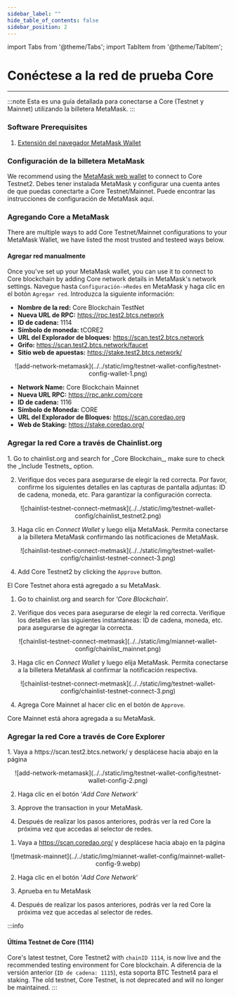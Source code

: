 ```yaml
---
sidebar_label: ""
hide_table_of_contents: false
sidebar_position: 2
---
```


import Tabs from '@theme/Tabs';
import TabItem from '@theme/TabItem';

# Conéctese a la red de prueba Core

---

:::note
Esta es una guía detallada para conectarse a Core (Testnet y Mainnet) utilizando la billetera MetaMask.
:::

### Software Prerequisites

1. [Extensión del navegador MetaMask Wallet](https://metamask.io/)

### Configuración de la billetera MetaMask

We recommend using the [MetaMask web wallet](https://metamask.io/) to connect to Core Testnet2. Debes tener instalada MetaMask y configurar una cuenta antes de que puedas conectarte a Core Testnet/Mainnet. Puede encontrar las instrucciones de configuración de MetaMask aquí.

### Agregando Core a MetaMask

There are multiple ways to add Core Testnet/Mainnet configurations to your MetaMask Wallet, we have listed the most trusted and testeed ways below.

#### Agregar red manualmente

Once you've set up your MetaMask wallet, you can use it to connect to Core blockchain by adding Core network details in MetaMask's network settings. Navegue hasta `Configuración->Redes` en MetaMask y haga clic en el botón `Agregar red`. Introduzca la siguiente información:



<TabItem value="testnet2">

- **Nombre de la red:** Core Blockchain TestNet
- **Nueva URL de RPC:** https://rpc.test2.btcs.network
- **ID de cadena:** 1114
- **Símbolo de moneda:** tCORE2
- **URL del Explorador de bloques:** https://scan.test2.btcs.network
- **Grifo:** https://scan.test2.btcs.network/faucet
- **Sitio web de apuestas:** https://stake.test2.btcs.network/

<p align="center" style={{zoom:"60%"}}>
![add-network-metamask](../../static/img/testnet-wallet-config/testnet-config-wallet-1.png)
</p>

</TabItem>

<TabItem value="mainnet">

- **Network Name:** Core Blockchain Mainnet
- **Nueva URL RPC:** https://rpc.ankr.com/core
- **ID de cadena:** 1116
- **Símbolo de Moneda:** CORE
- **URL del Explorador de Bloques:** https://scan.coredao.org
- **Web de Staking:** https://stake.coredao.org/

</TabItem>

</Tabs>

### Agregar la red Core a través de Chainlist.org



<TabItem value="testnet2">
1. Go to chainlist.org and search for _Core Blockchain_, make sure to check the _Include Testnets_ option.

2. Verifique dos veces para asegurarse de elegir la red correcta. Por favor, confirme los siguientes detalles en las capturas de pantalla adjuntas: ID de cadena, moneda, etc. Para garantizar la configuración correcta.

<p align="center" style={{zoom:"40%"}}>
![chainlist-testnet-connect-metmask](../../static/img/testnet-wallet-config/chainlist_testnet2.png)
</p>

3. Haga clic en _Connect Wallet_ y luego elija MetaMask. Permita conectarse a la billetera MetaMask confirmando las notificaciones de MetaMask.

<p align="center" style={{zoom:"40%"}}>
![chainlist-testnet-connect-metmask](../../static/img/testnet-wallet-config/chainlist-testnet-connect-3.png)
</p>

4. Add Core Testnet2 by clicking the `Approve` button.

El Core Testnet ahora está agregado a su MetaMask.

</TabItem>

<TabItem value="mainnet">

1. Go to chainlist.org and search for ‘_Core Blockchain_’.

2. Verifique dos veces para asegurarse de elegir la red correcta. Verifique los detalles en las siguientes instantáneas: ID de cadena, moneda, etc. para asegurarse de agregar la correcta.

<p align="center" style={{zoom:"40%"}}>
![chainlist-testnet-connect-metmask](../../static/img/miannet-wallet-config/chainlist_mainnet.png)
</p>

3. Haga clic en _Connect Wallet_ y luego elija MetaMask. Permita conectarse a la billetera MetaMask al confirmar la notificación respectiva.

<p align="center" style={{zoom:"40%"}}>
![chainlist-testnet-connect-metmask](../../static/img/testnet-wallet-config/chainlist-testnet-connect-3.png)
</p>

4. Agrega Core Mainnet al hacer clic en el botón de `Approve`.

Core Mainnet está ahora agregada a su MetaMask.

</TabItem>

</Tabs>

### Agregar la red Core a través de Core Explorer



<TabItem value="testnet2">
1. Vaya a https://scan.test2.btcs.network/ y desplácese hacia abajo en la página

<p align="center" style={{zoom:"60%"}}>
![add-network-metamask](../../static/img/testnet-wallet-config/testnet-wallet-config-2.png)
</p>

2. Haga clic en el botón ‘_Add Core Network_’

3. Approve the transaction in your MetaMask.

4. Después de realizar los pasos anteriores, podrás ver la red Core la próxima vez que accedas al selector de redes.

</TabItem>

<TabItem value="mainnet">

1. Vaya a https://scan.coredao.org/ y desplácese hacia abajo en la página

<p align="center" style={{zoom:"60%"}}>
![metmask-mainnet](../../static/img/miannet-wallet-config/mainnet-wallet-config-9.webp)
</p>

2. Haga clic en el botón ‘_Add Core Network_’

3. Aprueba en tu MetaMask

4. Después de realizar los pasos anteriores, podrás ver la red Core la próxima vez que accedas al selector de redes.

</TabItem>

</Tabs>

:::info

#### Última Testnet de Core (1114)

Core's latest testnet, Core Testnet2 with `chainID 1114`, is now live and the recommended testing environment for Core blockchain. A diferencia de la versión anterior (`ID de cadena: 1115`), esta soporta BTC Testnet4 para el staking. The old testnet, Core Testnet, is not deprecated and will no longer be maintained.
:::